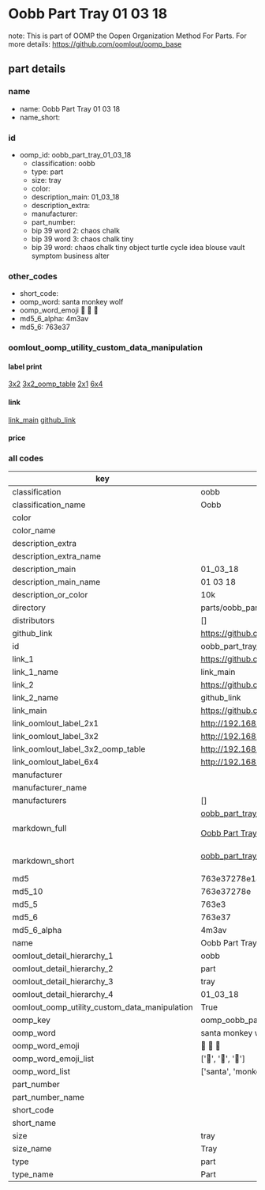 # Oobb Part Tray 01 03 18  

note: This is part of OOMP the Oopen Organization Method For Parts. For more details: https://github.com/oomlout/oomp_base

##  part details





### name
* name: Oobb Part Tray 01 03 18
* name_short: 
### id
* oomp_id: oobb_part_tray_01_03_18
  * classification: oobb
  * type: part
  * size: tray
  * color: 
  * description_main: 01_03_18
  * description_extra: 
  * manufacturer: 
  * part_number: 
  * bip 39 word 2: chaos chalk
  * bip 39 word 3: chaos chalk tiny
  * bip 39 word: chaos chalk tiny object turtle cycle idea blouse vault symptom business alter

### other_codes
* short_code: 
* oomp_word: santa monkey wolf
* oomp_word_emoji :santa: :monkey: :wolf:
* md5_6_alpha: 4m3av
* md5_6: 763e37






### oomlout_oomp_utility_custom_data_manipulation
#### label print
[3x2](http://192.168.1.245:1112/?label=oomp%204m3av)
[3x2_oomp_table](http://192.168.1.107:1112/?label=oomp%204m3av)
[2x1](http://192.168.1.242:1112/?label=oomp%204m3av)
[6x4](http://192.168.1.55:1112/?label=oomp%204m3av)    

#### link

[link_main](https://github.com/oomlout/oomlout_oomp_current_version_messy/tree/main/parts/oobb_part_tray_01_03_18) [github_link](https://github.com/oomlout/oomlout_oomp_part_src/tree/main/parts/oobb_part_tray_01_03_18)                             

#### price







### all codes 
| key | value |  
| --- | --- |  
| classification | oobb |  
| classification_name | Oobb |  
| color |  |  
| color_name |  |  
| description_extra |  |  
| description_extra_name |  |  
| description_main | 01_03_18 |  
| description_main_name | 01 03 18 |  
| description_or_color | 10k |  
| directory | parts/oobb_part_tray_01_03_18 |  
| distributors | [] |  
| github_link | https://github.com/oomlout/oomlout_oomp_part_src/tree/main/parts/oobb_part_tray_01_03_18 |  
| id | oobb_part_tray_01_03_18 |  
| link_1 | https://github.com/oomlout/oomlout_oomp_current_version_messy/tree/main/parts/oobb_part_tray_01_03_18 |  
| link_1_name | link_main |  
| link_2 | https://github.com/oomlout/oomlout_oomp_part_src/tree/main/parts/oobb_part_tray_01_03_18 |  
| link_2_name | github_link |  
| link_main | https://github.com/oomlout/oomlout_oomp_current_version_messy/tree/main/parts/oobb_part_tray_01_03_18 |  
| link_oomlout_label_2x1 | http://192.168.1.242:1112/?label=oomp%204m3av |  
| link_oomlout_label_3x2 | http://192.168.1.245:1112/?label=oomp%204m3av |  
| link_oomlout_label_3x2_oomp_table | http://192.168.1.107:1112/?label=oomp%204m3av |  
| link_oomlout_label_6x4 | http://192.168.1.55:1112/?label=oomp%204m3av |  
| manufacturer |  |  
| manufacturer_name |  |  
| manufacturers | [] |  
| markdown_full | [oobb_part_tray_01_03_18](https://github.com/oomlout/oomlout_oomp_current_version_messy/tree/main/parts/oobb_part_tray_01_03_18)<br>[](https://github.com/oomlout/oomlout_oomp_current_version_messy/tree/main/parts/oobb_part_tray_01_03_18)<br>[Oobb Part Tray 01 03 18](https://github.com/oomlout/oomlout_oomp_current_version_messy/tree/main/parts/oobb_part_tray_01_03_18)<br><br> |  
| markdown_short | [oobb_part_tray_01_03_18](https://github.com/oomlout/oomlout_oomp_current_version_messy/tree/main/parts/oobb_part_tray_01_03_18)<br><br> |  
| md5 | 763e37278e182e0cdb757981c4c97932 |  
| md5_10 | 763e37278e |  
| md5_5 | 763e3 |  
| md5_6 | 763e37 |  
| md5_6_alpha | 4m3av |  
| name | Oobb Part Tray 01 03 18 |  
| oomlout_detail_hierarchy_1 | oobb |  
| oomlout_detail_hierarchy_2 | part |  
| oomlout_detail_hierarchy_3 | tray |  
| oomlout_detail_hierarchy_4 | 01_03_18 |  
| oomlout_oomp_utility_custom_data_manipulation | True |  
| oomp_key | oomp_oobb_part_tray_01_03_18 |  
| oomp_word | santa monkey wolf |  
| oomp_word_emoji | :santa: :monkey: :wolf: |  
| oomp_word_emoji_list | [':santa:', ':monkey:', ':wolf:'] |  
| oomp_word_list | ['santa', 'monkey', 'wolf'] |  
| part_number |  |  
| part_number_name |  |  
| short_code |  |  
| short_name |  |  
| size | tray |  
| size_name | Tray |  
| type | part |  
| type_name | Part |  

